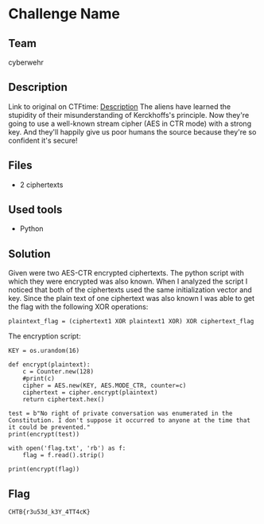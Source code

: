 # Challenge Name
## Team
cyberwehr

## Description
Link to original on CTFtime: [Description](https://ctftime.org/task/15690 "CTFtime challenge description")
The aliens have learned the stupidity of their misunderstanding of Kerckhoffs's principle. Now they're going to use a well-known stream cipher (AES in CTR mode) with a strong key. And they'll happily give us poor humans the source because they're so confident it's secure!

## Files
- 2 ciphertexts

## Used tools
- Python

## Solution

Given were two AES-CTR encrypted ciphertexts. The python script with which they were encrypted was also known.
When I analyzed the script I noticed that both of the ciphertexts used the same initialization vector and key.
Since the plain text of one ciphertext was also known I was able to get the flag with the following XOR operations:

```
plaintext_flag = (ciphertext1 XOR plaintext1 XOR) XOR ciphertext_flag
```

The encryption script:
```
KEY = os.urandom(16)

def encrypt(plaintext):
    c = Counter.new(128)
    #print(c)
    cipher = AES.new(KEY, AES.MODE_CTR, counter=c)
    ciphertext = cipher.encrypt(plaintext)
    return ciphertext.hex()

test = b"No right of private conversation was enumerated in the Constitution. I don't suppose it occurred to anyone at the time that it could be prevented."
print(encrypt(test))

with open('flag.txt', 'rb') as f:
    flag = f.read().strip()

print(encrypt(flag))
```

## Flag
```
CHTB{r3u53d_k3Y_4TT4cK}
```